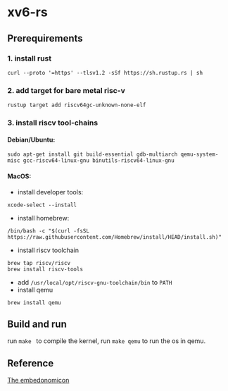 # xv6-rs
## Prerequirements
### 1. install rust 
```
curl --proto '=https' --tlsv1.2 -sSf https://sh.rustup.rs | sh
```

### 2. add target for bare metal risc-v 
```
rustup target add riscv64gc-unknown-none-elf
```

### 3. install riscv tool-chains 
#### Debian/Ubuntu:
```
sudo apt-get install git build-essential gdb-multiarch qemu-system-misc gcc-riscv64-linux-gnu binutils-riscv64-linux-gnu 
```

#### MacOS:
* install developer tools: 
```
xcode-select --install
```
* install homebrew: 
```
/bin/bash -c "$(curl -fsSL https://raw.githubusercontent.com/Homebrew/install/HEAD/install.sh)"
```
* install riscv toolchain 
```
brew tap riscv/riscv
brew install riscv-tools
```
* add `/usr/local/opt/riscv-gnu-toolchain/bin` to `PATH`
* install qemu 
```
brew install qemu
```

## Build and run
run `make ` to compile the kernel, run `make qemu` to run the os in qemu.


## Reference
[The embedonomicon](https://docs.rust-embedded.org/embedonomicon/memory-layout.html)